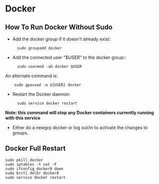 # Docker

## How To Run Docker Without Sudo

- Add the docker group if it doesn't already exist:

        sudo groupadd docker

- Add the connected user "$USER" to the docker group::

      	sudo usermod -aG docker $USER

 An alternate command is:
 
        sudo gpasswd -a ${USER} docker

- Restart the Docker daemon:

        sudo service docker restart

**Note: this command will stop any Docker containers currently running with this service**

- Either do a newgrp docker or log out/in to activate the changes to groups.

## Docker Full Restart

```
sudo pkill docker
sudo iptables -t nat -F
sudo ifconfig docker0 down
sudo brctl delbr docker0
sudo service docker restart
```